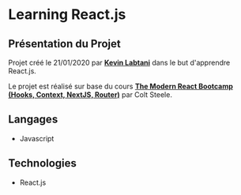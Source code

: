 # Learning React.js

## Présentation du Projet

Projet créé le 21/01/2020 par [**Kevin Labtani**](https://github.com/kevin-labtani) dans le but d'apprendre React.js.

Le projet est réalisé sur base du cours [**The Modern React Bootcamp (Hooks, Context, NextJS, Router)**](https://www.udemy.com/course/modern-react-bootcamp/) par Colt Steele.

## Langages

- Javascript

## Technologies

- React.js
